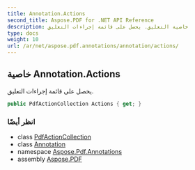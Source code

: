 ```yaml
---
title: Annotation.Actions
second_title: Aspose.PDF for .NET API Reference
description: خاصية التعليق. يحصل على قائمة إجراءات التعليق
type: docs
weight: 10
url: /ar/net/aspose.pdf.annotations/annotation/actions/
---
```

## خاصية Annotation.Actions

يحصل على قائمة إجراءات التعليق.

```csharp
public PdfActionCollection Actions { get; }
```

### انظر أيضًا

* class [PdfActionCollection](../../pdfactioncollection/)
* class [Annotation](../)
* namespace [Aspose.Pdf.Annotations](../../../aspose.pdf.annotations/)
* assembly [Aspose.PDF](../../../)